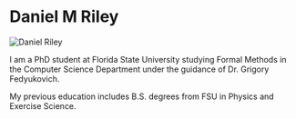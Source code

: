 # Daniel M Riley

![Daniel Riley](https://github.com/dmr05d/dmr05d.github.io/blob/master/Daniel-Riley-scaled.png)

I am a PhD student at Florida State University studying Formal Methods in
the Computer Science Department under the guidance of Dr. Grigory Fedyukovich.

My previous education includes B.S. degrees from FSU in Physics and Exercise Science.
